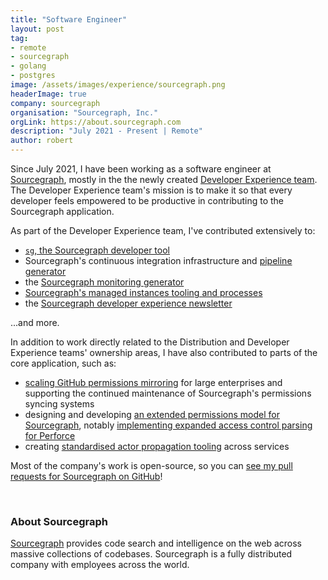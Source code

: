```yaml
---
title: "Software Engineer"
layout: post
tag:
- remote
- sourcegraph
- golang
- postgres
image: /assets/images/experience/sourcegraph.png
headerImage: true
company: sourcegraph
organisation: "Sourcegraph, Inc."
orgLink: https://about.sourcegraph.com
description: "July 2021 - Present | Remote"
author: robert
---
```


Since July 2021, I have been working as a software engineer at [Sourcegraph](#about-sourcegraph), mostly in the the newly created [Developer Experience team](https://handbook.sourcegraph.com/departments/product-engineering/engineering/enablement/dev-experience).
The Developer Experience team's mission is to make it so that every developer feels empowered to be productive in contributing to the Sourcegraph application.

As part of the Developer Experience team, I've contributed extensively to:

- [`sg`, the Sourcegraph developer tool](https://docs.sourcegraph.com/dev/background-information/sg)
- Sourcegraph's continuous integration infrastructure and [pipeline generator](https://sourcegraph.com/notebooks/Tm90ZWJvb2s6MTE3)
- the [Sourcegraph monitoring generator](https://docs.sourcegraph.com/dev/background-information/observability/monitoring-generator)
- [Sourcegraph's managed instances tooling and processes](https://handbook.sourcegraph.com/product-engineering/engineering/enablement/delivery/managed)
- the [Sourcegraph developer experience newsletter](https://handbook.sourcegraph.com/departments/product-engineering/engineering/enablement/dev-experience/newsletter)

...and more.

In addition to work directly related to the Distribution and Developer Experience teams' ownership areas, I have also contributed to parts of the core application, such as:

- [scaling GitHub permissions mirroring](../_posts/2021-10-8-mirroring-github-permissions-at-scale.md) for large enterprises and supporting the continued maintenance of Sourcegraph's permissions syncing systems
- designing and developing [an extended permissions model for Sourcegraph](https://github.com/sourcegraph/sourcegraph/issues/27916), notably [implementing expanded access control parsing for Perforce](https://github.com/sourcegraph/sourcegraph/pull/26745)
- creating [standardised actor propagation tooling](https://sourcegraph.com/notebooks/Tm90ZWJvb2s6OTI=) across services

Most of the company's work is open-source, so you can [see my pull requests for Sourcegraph on GitHub](https://github.com/search?l=&o=desc&q=org%3Asourcegraph+author%3Abobheadxi+is%3Amerged+created%3A%3E2021-05-01&s=comments&type=Issues)!

<br />

### About Sourcegraph

[Sourcegraph](https://about.sourcegraph.com/about) provides code search and intelligence on the web across massive collections of codebases.
Sourcegraph is a fully distributed company with employees across the world.
